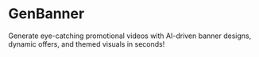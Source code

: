 # GenBanner
 Generate eye-catching promotional videos with AI-driven banner designs, dynamic offers, and themed visuals in seconds!
